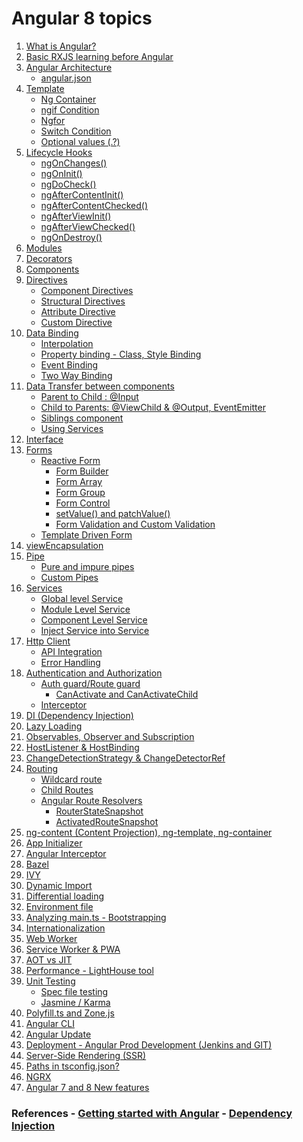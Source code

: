 # Angular 8 topics

<ol>
    <li><a href="javascript:;" title="What is Angular?">What is Angular?</a></li>
    <li><a href="https://github.com/suryansh54/rxjs" title="Basic RXJS learning">Basic RXJS learning before Angular</a></li>
    <li><a href="javascript:;" title="Angular Architecture">Angular Architecture</a>
        <ul>
            <li><a href="javascript:;" title="angular.json">angular.json</a></li>
        </ul>
    </li>
    <li><a href="javascript:;" title="Template">Template</a>
        <ul>
            <li><a href="javascript:;" title="Ng Container">Ng Container</a></li>
            <li><a href="javascript:;" title="ngif Condition">ngif Condition</a></li>
            <li><a href="javascript:;" title="Ngfor">Ngfor</a></li>
            <li><a href="javascript:;" title="Switch Condition">Switch Condition</a></li>
            <li><a href="javascript:;" title="Optional values (.?)">Optional values (.?)</a></li>
        </ul>
    </li>
    <li><a href="javascript:;" title="Lifecycle Hooks">Lifecycle Hooks</a>
        <ul>
            <li><a href="javascript:;" title="ngOnChanges()">ngOnChanges()</a></li>
            <li><a href="javascript:;" title="ngOnInit()">ngOnInit()</a></li>
            <li><a href="javascript:;" title="ngDoCheck()">ngDoCheck()</a></li>
            <li><a href="javascript:;" title="ngAfterContentInit()">ngAfterContentInit()</a></li>
            <li><a href="javascript:;" title="ngAfterContentChecked()">ngAfterContentChecked()</a></li>
            <li><a href="javascript:;" title="ngDoCheck()">ngAfterViewInit()</a></li>
            <li><a href="javascript:;" title="ngAfterContentInit()">ngAfterViewChecked()</a></li>
            <li><a href="javascript:;" title="ngAfterContentChecked()">ngOnDestroy()</a></li>
        </ul>
    </li>
    <li><a href="javascript:;" title="Modules">Modules</a></li>
    <li><a href="javascript:;" title="Decorators">Decorators</a></li>
    <li><a href="javascript:;" title="Components">Components</a></li>
    <li><a href="javascript:;" title="Directives">Directives</a>
        <ul>
            <li><a href="javascript:;" title="Component Directives">Component Directives</a></li>
            <li><a href="javascript:;" title="Structural Directives">Structural Directives</a></li>
            <li><a href="javascript:;" title="Attribute Directive">Attribute Directive</a></li>
            <li><a href="javascript:;" title="Custom Directive">Custom Directive</a></li>
        </ul>
    </li>
    <li><a href="javascript:;" title="Data Binding">Data Binding</a>
        <ul>
            <li><a href="javascript:;" title="Interpolation">Interpolation</a></li>
            <li><a href="javascript:;" title="Property binding - Class, Style Binding">Property binding - Class, Style Binding</a></li>
            <li><a href="javascript:;" title="Event Binding">Event Binding</a></li>
            <li><a href="javascript:;" title="Two Way Binding">Two Way Binding</a></li>
        </ul>
    </li>
    <li><a href="javascript:;" title="Type Compatibility">Data Transfer between components</a>
        <ul>
            <li><a href="javascript:;" title="Parent to Child : @Input">Parent to Child : @Input</a></li>
            <li><a href="javascript:;" title="Child to Parents: @ViewChild & @Output, EventEmitter">Child to Parents: @ViewChild & @Output, EventEmitter</a></li>
            <li><a href="javascript:;" title="Siblings component">Siblings component</a></li>
            <li><a href="javascript:;" title="Using Services">Using Services</a></li>
        </ul>
    </li>
    <li><a href="javascript:;" title="Interface">Interface</a></li>
    <li><a href="javascript:;" title="Forms">Forms</a>
        <ul>
            <li><a href="javascript:;" title="Reactive Form">Reactive Form</a>
                <ul>
                    <li><a href="javascript:;" title="Form Builder">Form Builder</a></li>
                    <li><a href="javascript:;" title="Form Array">Form Array</a></li>
                    <li><a href="javascript:;" title="Form Group">Form Group</a></li>
                    <li><a href="javascript:;" title="Form Control">Form Control</a></li>
                    <li><a href="javascript:;" title="setValue() and patchValue()">setValue() and patchValue()</a></li>
                    <li><a href="javascript:;" title="Form Control">Form Validation and Custom Validation</a>
                </ul>
                </li>
                <li><a href="javascript:;" title="Template Driven Form">Template Driven Form</a></li>
        </ul>
        </li>
        <li><a href="javascript:;" title="viewEncapsulation">viewEncapsulation</a></li>
        <li><a href="javascript:;" title="Pipe">Pipe</a>
            <ul>
                <li><a href="javascript:;" title="Pure and impure pipes">Pure and impure pipes</a></li>
                <li><a href="javascript:;" title="Custom Pipes">Custom Pipes</a></li>
            </ul>
        </li>
        <li><a href="javascript:;" title="Services">Services</a>
            <ul>
                <li><a href="javascript:;" title="Global level Service">Global level Service</a></li>
                <li><a href="javascript:;" title="Module Level Service">Module Level Service</a></li>
                <li><a href="javascript:;" title="Component Level Service">Component Level Service</a></li>
                <li><a href="javascript:;" title="Inject Service into Service">Inject Service into Service</a></li>
            </ul>
        </li>
        <li><a href="javascript:;" title="Http Client">Http Client</a>
            <ul>
                <li><a href="javascript:;" title="API Integration">API Integration</a></li>
                <li><a href="javascript:;" title="Error Handling">Error Handling</a></li>
            </ul>
        </li>
        <li><a href="javascript:;" title="Authentication vs Authorization">Authentication and Authorization</a>
            <ul>
                <li><a href="javascript:;" title="Auth guard/Route guard">Auth guard/Route guard</a>
                    <ul>
                        <li><a href="javascript:;" title="CanActivate and CanActivateChild">CanActivate and CanActivateChild</a></li>
                    </ul>
                </li>
                <li><a href="javascript:;" title="Interceptor">Interceptor</a></li>
            </ul>
        </li>
        <li><a href="javascript:;" title="DI (Dependency Injection)">DI (Dependency Injection)</a></li>
        <li><a href="javascript:;" title="Lazy Loading">Lazy Loading</a></li>
        <li><a href="javascript:;" title="Observables, Observer and Subscription">Observables, Observer and Subscription</a></li>
        <li><a href="javascript:;" title="HostListener & HostBinding">HostListener & HostBinding</a></li>
        <li><a href="javascript:;" title="ChangeDetectionStrategy & ChangeDetectorRef">ChangeDetectionStrategy & ChangeDetectorRef</a></li>
        <li><a href="javascript:;" title="Routing">Routing</a>
            <ul>
                <li><a href="javascript:;" title="Wildcard route">Wildcard route</a></li>
                <li><a href="javascript:;" title="Child Routes">Child Routes</a></li>
                <li><a href="javascript:;" title="Angular Route Resolvers">Angular Route Resolvers</a>
                    <ul>
                        <li><a href="javascript:;" title="RouterStateSnapshot">RouterStateSnapshot</a></li>
                        <li><a href="javascript:;" title="ActivatedRouteSnapshot">ActivatedRouteSnapshot</a></li>
                    </ul>
                </li>
            </ul>
        </li>
        <li><a href="javascript:;" title="App Initializer">ng-content (Content Projection), ng-template, ng-container</a></li>
        <li><a href="javascript:;" title="App Initializer">App Initializer</a></li>
        <li><a href="javascript:;" title="Angular Interceptor">Angular Interceptor</a></li>
        <li><a href="javascript:;" title="Bazel">Bazel</a></li>
        <li><a href="javascript:;" title="IVY">IVY</a></li>
        <li><a href="javascript:;" title="Dynamic Import">Dynamic Import</a></li>
        <li><a href="javascript:;" title="Differential loading">Differential loading</a></li>
        <li><a href="javascript:;" title="Environment file">Environment file</a></li>
        <li><a href="javascript:;" title="Analyzing main.ts - Bootstrapping">Analyzing main.ts - Bootstrapping</a></li>
        <li><a href="javascript:;" title="Internationalization">Internationalization</a></li>
        <li><a href="javascript:;" title="Web Worker">Web Worker</a></li>
        <li><a href="javascript:;" title="Service Worker & PWA">Service Worker & PWA</a></li>
        <li><a href="javascript:;" title="AOT vs JIT">AOT vs JIT</a></li>
        <li><a href="javascript:;" title="Performance - LightHouse tool">Performance - LightHouse tool</a></li>
        <li><a href="javascript:;" title="Unit Testing">Unit Testing</a>
            <ul>
                <li><a href="javascript:;" title="Spec file testing">Spec file testing</a></li>
                <li><a href="javascript:;" title="Jasmine / Karma">Jasmine / Karma</a></li>
            </ul>
        </li>
        <li><a href="javascript:;" title="Polyfill.ts and Zone.js">Polyfill.ts and Zone.js</a></li>
        <li><a href="javascript:;" title="Angular CLI">Angular CLI</a></li>
        <li><a href="javascript:;" title="Angular Update">Angular Update</a></li>
        <li><a href="javascript:;" title="Deployment - Angular Prod Development (Jenkins and GIT)">Deployment - Angular Prod Development (Jenkins and GIT)</a></li>
        <li><a href="javascript:;" title="Server-Side Rendering (SSR)">Server-Side Rendering (SSR)</a></li>
        <li><a href="javascript:;" title="Paths in tsconfig.json?">Paths in tsconfig.json?</a></li>
        <li><a href="javascript:;" title="NGRX">NGRX</a></li>
        <li><a href="javascript:;" title="Angular 7 and 8 New features">Angular 7 and 8 New features</a></li>
</ol>

### References - <a href="https://www.w3resource.com/angular/getting-started-with-angular.php " title="Getting started with Angular">Getting started with Angular</a> - <a href="https://codecraft.tv/courses/angular/dependency-injection-and-providers/overview" title="Dependency Injection">Dependency Injection</a>

